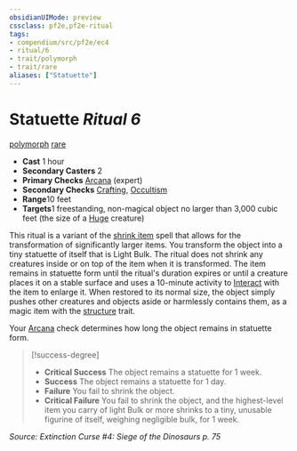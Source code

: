```yaml
---
obsidianUIMode: preview
cssclass: pf2e,pf2e-ritual
tags:
- compendium/src/pf2e/ec4
- ritual/6
- trait/polymorph
- trait/rare
aliases: ["Statuette"]
---
```

# Statuette *Ritual 6*  
[polymorph](/rules/traits/polymorph.md)  [rare](/rules/traits/rare.md)  

- **Cast** 1 hour
- **Secondary Casters** 2
- **Primary Checks** [Arcana](/compendium/skills.md#Arcana) (expert)
- **Secondary Checks** [Crafting](/compendium/skills.md#Crafting), [Occultism](/compendium/skills.md#Occultism)
- **Range**10 feet
- **Targets**1 freestanding, non-magical object no larger than 3,000 cubic feet (the size of a [Huge](/rules/traits/huge-b1.md) creature)

This ritual is a variant of the [shrink item](/compendium/spells/shrink-item.md) spell that allows for the transformation of significantly larger items. You transform the object into a tiny statuette of itself that is Light Bulk. The ritual does not shrink any creatures inside or on top of the item when it is transformed. The item remains in statuette form until the ritual's duration expires or until a creature places it on a stable surface and uses a 10-minute activity to [Interact](/rules/actions/interact.md) with the item to enlarge it. When restored to its normal size, the object simply pushes other creatures and objects aside or harmlessly contains them, as a magic item with the [structure](/rules/traits/structure.md) trait.

Your [Arcana](/compendium/skills.md#Arcana) check determines how long the object remains in statuette form.

> [!success-degree] 
> - **Critical Success** The object remains a statuette for 1 week.
> - **Success** The object remains a statuette for 1 day.
> - **Failure** You fail to shrink the object.
> - **Critical Failure** You fail to shrink the object, and the highest-level item you carry of light Bulk or more shrinks to a tiny, unusable figurine of itself, weighing negligible bulk, for 1 week.

*Source: Extinction Curse #4: Siege of the Dinosaurs p. 75*